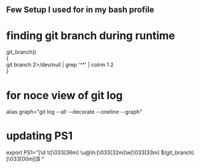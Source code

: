 ## Few Setup I used for in my bash profile 
# finding git branch during runtime

git_branch() \
{ \
 git branch 2>/dev/null | grep '^*' | colrm 1 2 \
} 

# for noce view of git log
alias graph="git log --all --decorate --oneline --graph"

# updating PS1
export PS1="[\d \t\[\033[36m\] \u@\h:\[\033[32m\]\w\[\033[33m\] \$(git_branch)\[\033[00m\]]$ "
